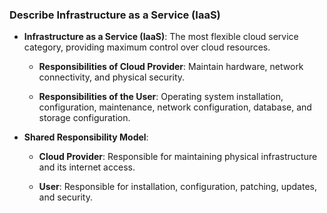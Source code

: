 
### Describe Infrastructure as a Service (IaaS)

- **Infrastructure as a Service (IaaS)**: The most flexible cloud service category, providing maximum control over cloud resources.
    
    - **Responsibilities of Cloud Provider**: Maintain hardware, network connectivity, and physical security.
        
    - **Responsibilities of the User**: Operating system installation, configuration, maintenance, network configuration, database, and storage configuration.
        
- **Shared Responsibility Model**:
    
    - **Cloud Provider**: Responsible for maintaining physical infrastructure and its internet access.
        
    - **User**: Responsible for installation, configuration, patching, updates, and security.